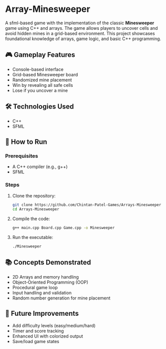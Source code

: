 # Array-Minesweeper

A sfml-based game with the implementation of the classic **Minesweeper** game using C++ and arrays. The game allows players to uncover cells and avoid hidden mines in a grid-based environment. This project showcases foundational knowledge of arrays, game logic, and basic C++ programming.

## 🎮 Gameplay Features

  - Console-based interface
  - Grid-based Minesweeper board
  - Randomized mine placement
  - Win by revealing all safe cells
  - Lose if you uncover a mine

## 🛠️ Technologies Used

  - C++
  - SFML

## 🚀 How to Run

  ### Prerequisites

  - A C++ compiler (e.g., g++)
  - SFML

  ### Steps

  1. Clone the repository:

       ```bash
       git clone https://github.com/Chintan-Patel-Games/Arrays-Minesweeper.git
       cd Arrays-Minesweeper
       ```
     
  2. Compile the code:

      ```bash
      g++ main.cpp Board.cpp Game.cpp -o Minesweeper
      ```

  3. Run the executable:

      ```bash
      ./Minesweeper
      ```

## 📚 Concepts Demonstrated

  - 2D Arrays and memory handling
  - Object-Oriented Programming (OOP)
  - Procedural game loop
  - Input handling and validation
  - Random number generation for mine placement

## 🧠 Future Improvements

  - Add difficulty levels (easy/medium/hard)
  - Timer and score tracking
  - Enhanced UI with colorized output
  - Save/load game states
